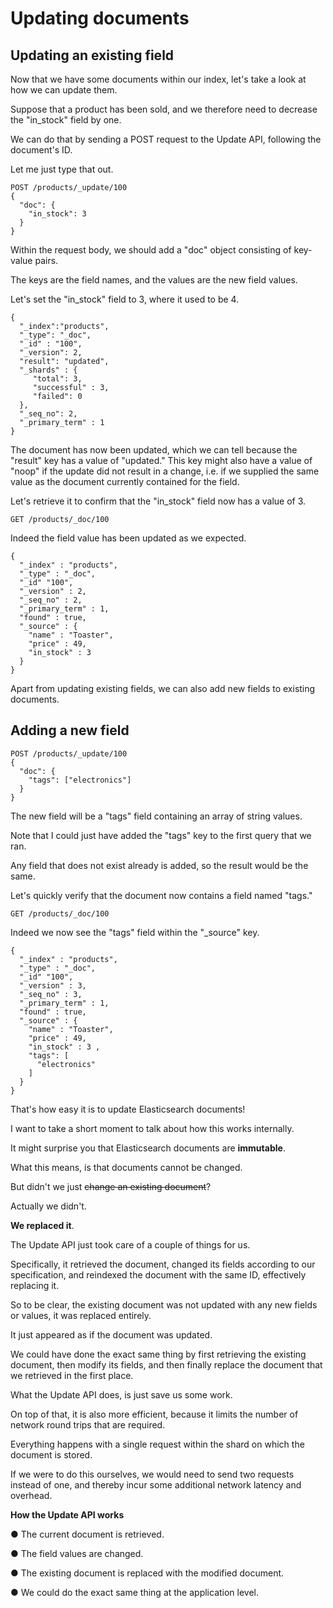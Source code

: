 # Updating documents

## Updating an existing field

Now that we have some documents within our index, let's take a look at how we can update them.

Suppose that a product has been sold, and we therefore need to decrease the "in_stock" field by one.

We can do that by sending a POST request to the Update API, following the document's ID.

Let me just type that out.

```
POST /products/_update/100
{
  "doc": {
    "in_stock": 3
  }
}
```
Within the request body, we should add a "doc" object consisting of key-value pairs.

The keys are the field names, and the values are the new field values.

Let's set the "in_stock" field to 3, where it used to be 4.

```
{
  "_index":"products",
  "_type": "_doc",
  "_id" : "100",
  "_version": 2,
  "result": "updated",
  "_shards" : {
     "total": 3,
     "successful" : 3,
     "failed": 0
  },
  "_seq_no": 2,
  "_primary_term" : 1
}
```
The document has now been updated, which we can tell because the "result" key has a value of "updated." This key might also have a value of "noop" if the update did not result in a change, i.e. if we supplied the same value as the document currently contained for the field.

Let's retrieve it to confirm that the "in_stock" field now has a value of 3.

```
GET /products/_doc/100
```

Indeed the field value has been updated as we expected.

```
{
  "_index" : "products", 
  "_type" : "_doc", 
  "_id" "100", 
  "_version" : 2, 
  "_seq_no" : 2, 
  "_primary_term" : 1, 
  "found" : true, 
  "_source" : { 
    "name" : "Toaster", 
    "price" : 49, 
    "in_stock" : 3 
  }
} 

```

Apart from updating existing fields, we can also add new fields to existing documents.

## Adding a new field

```
POST /products/_update/100
{
  "doc": {
    "tags": ["electronics"]
  }
}
```
The new field will be a "tags" field containing an array of string values.

Note that I could just have added the "tags" key to the first query that we ran.

Any field that does not exist already is added, so the result would be the same.

Let's quickly verify that the document now contains a field named "tags."

```
GET /products/_doc/100
```

Indeed we now see the "tags" field within the "_source" key.

```
{
  "_index" : "products", 
  "_type" : "_doc", 
  "_id" "100", 
  "_version" : 3, 
  "_seq_no" : 3, 
  "_primary_term" : 1, 
  "found" : true, 
  "_source" : { 
    "name" : "Toaster", 
    "price" : 49, 
    "in_stock" : 3 ,
    "tags": [
      "electronics"
    ]
  }
} 

```
That's how easy it is to update Elasticsearch documents!

I want to take a short moment to talk about how this works internally.

It might surprise you that Elasticsearch documents are **immutable**.

What this means, is that documents cannot be changed.

But didn't we just ~~change an existing document~~?

Actually we didn't.

**We replaced it**.

The Update API just took care of a couple of things for us.

Specifically, it retrieved the document, changed its fields according to our specification, and reindexed the document with the same ID, effectively replacing it.

So to be clear, the existing document was not updated with any new fields or values, it was replaced entirely.

It just appeared as if the document was updated.

We could have done the exact same thing by first retrieving the existing document, then modify its fields, and then finally replace the document that we retrieved in the first place.

What the Update API does, is just save us some work.

On top of that, it is also more efficient, because it limits the number of network round trips that are required.

Everything happens with a single request within the shard on which the document is stored.

If we were to do this ourselves, we would need to send two requests instead of one, and thereby incur some additional network latency and overhead.

**How the Update API works**

● The current document is retrieved.

● The field values are changed.

● The existing document is replaced with the modified document.

● We could do the exact same thing at the application level.
